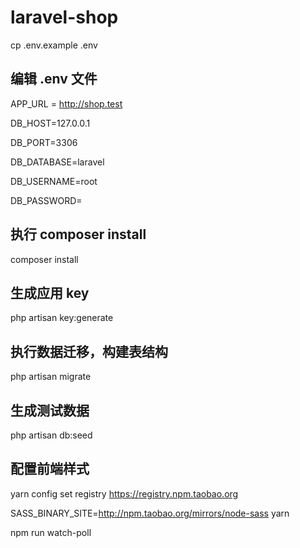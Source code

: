 # laravel-shop
cp .env.example .env
## 编辑 .env 文件
APP_URL = http://shop.test

DB_HOST=127.0.0.1

DB_PORT=3306

DB_DATABASE=laravel

DB_USERNAME=root

DB_PASSWORD=
## 执行 composer install
composer install
## 生成应用 key
php artisan key:generate
## 执行数据迁移，构建表结构
php artisan migrate
## 生成测试数据
php artisan db:seed
## 配置前端样式
yarn config set registry https://registry.npm.taobao.org

SASS_BINARY_SITE=http://npm.taobao.org/mirrors/node-sass yarn

npm run watch-poll
